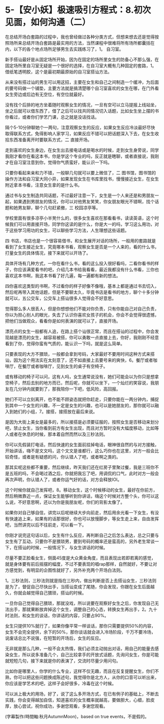 # 5-【安小妖】极速吸引方程式：8.初次见面，如何沟通（二）

在总结开场白套路的过程中，我也曾经做过各种分类方式，但想来想去还是觉得按照场所来总结开场白套路是最实用的方法，当然课程中很难将所有场所都囊括在内，以下的各个地点场所足够男生去实践练习了，1。 自习室。

新手搭讪最好是从固定场所开始，因为在固定的场所里女生的防备心不那么强，在固定场所里自习室无疑是一个很好的选择，在自习室大概有几种固定的套路，1。 借纸笔透明胶，这个是最初期最原始的自习室搭讪方法。

从来没有搭过讪的男生可以用这招，主要在女生和自己之间制造一个缓冲，为后面的要号码做一个铺垫，主要方法就是搞清楚哪个自习室喜欢的女生在哪，在门外看女生旁边或后边有无空位，有空位就最好。

没有找个后排的地方坐着随时观察女生的情况，一旦有空可以立马提报上线站坐，坐之后就可以借东西了，借了之后可以找共同情况切入话题，比如女生坐上摆的书你看过，或者你们学艺门课，总之就是没话找话。

隔个5-10分钟聊她个一两句，注意观察女生的反应，如果女生反应冷淡最好尽快取得联系方式，免得影响人家学习，如果反应不错可以把话题深入下去，在女生收拾东西准备离开时要联系方式，二 直接开场。

走到喜欢的女生身边，在女生出去接电话或是喝水的时候，走到女生身旁说，同学我刚才看你在看这本书，你是学这个专业的吗，反正就是瞎聊，或者直接说，我刚才在自习室注意到你，觉得你气质蛮好，能认识一下吗。

只要你看起来亲和力不错，一般聊几句就可以要上微信了，二 图书馆，图书馆的操作方法和自习室大同小异，如果发现女生在书库里找书，慢慢接近女生，在女生附近拿本书看，注意女生拿的是什么书。

通过书与女生制造共同话题，不过最好注意一下，女生是一个人来还是和男朋友一起，如果遇到男朋友的情况，你可以对他男友笑笑，你女朋友眼光不错啊，找个话题和她男友聊，聊个几句赶紧撤，三 校园凉亭等。

学校里面有很多凉亭小半凳什么的，很多女生喜欢在那看看书，读读英语，这个时候我们可以用直接开场，同学你这读的是什么，你是大一的吗，学习这么用功，对于这些学习用功的女生，可以聊些学习方法，人生理想这些话题。

四 书店，书店也是一个很容易借书，和女生展开对话的场所，一般用的套路就是看到了女生接近女生，究竟哪本书看，观察女生是否是一个人来的，看的什么书，打量女生的具体情况，接下来就可以开场了。

具体开场有几种方式，一你在看什么书，看的这么投入很好看吗，二看你看书的样子，你应该满爱看书的吧，介绍几本书给我看看，最近我都没有什么书看，三你也喜欢这本书啊，我这本书看了好几遍，每一遍都有新的想法。

四你喜欢这类型的书啊，不过看你的样子好像不像哦，基本上都是通过书去切入，然后呢再带入其他话题，但是不要聊太久，毕竟书店是看书的地方，聊个十多分钟就可以，五公交车，公交车上搭讪很多人觉得会不好意思。

觉得那么多人很丢人，但是你想想他们不能对你负责，只有你能自己对自己负责，你以为担心别人的眼光，失去了认识你喜欢女孩子的机会，你会不会觉得很遗憾，把他们当做观众，看看你是如何表演的就可以了，直接开场。

漂亮点的女生一般都有人追，在路上搭个讪很正常，而且在搭讪的过程中，你会发现越是漂亮的女生，越容易被搭，你可以勇敢一点直接上去，你好，我刚刚不经意看到了你，觉得你蛮有气质的，能认识一下吗，就是这么简单。

只要表现的大方不猥琐，一般都会拿到号码，大家最好不要用时间这种方式来搭讪，因为这个用法实在太刻意了，还不如直接上去要号来的爽快，6。餐厅或者咖啡厅，在餐厅或者咖啡厅，见到女生的桌子有空椅子。

或有移动的椅子可以问，这有人吗，女生通常说没有，她们可能会以为你只是想拿空椅子，然后去别的地方而已，然后呢，你就可以坐下，一个灿烂的笑容说，我朋友在几分钟内就要到了，那我陪你一下吧，低风险，高回报。

她们不可以立刻离开，也不能不顾姿态就把你赶走，只要你能在一两分钟内，捕捉到其中一个女生的兴趣，不一定是女生的兴趣，也可以是她朋友的，那你就可以融入到她们的小组，7。接搭，接搭放在最后来说。

是因为大街上美女是最多的，所以接搭是必须要征服的，按照女生是否移动来划分吧，禁止女生，当你看到前方有女生出现，而且对方暂时没有大幅度移动，比如等人或者在休息的时候，那本着自然而然以及三秒法则。

你可以先假装打电话，然后快速的女生面前挂掉电话，眼神很自然的与对方接触，开始讲话，嗨不是文文吗，这个文文是谁都行，这么巧你也在这里，对方一般会比较奇怪，或者是有疑惑的问，你认错人了吧，或者啊之类的。

那其实呢这些都不重要，然后继续，昨天我们还在红房子里聚过餐，我是三班你不是五班的吗，不会喝过酒之后，你就把我忘了吧，用调侃的口气，此时对方一般会再次声明，你认错人了，或者你运气好的话，对方会释放IOI。

这个时候你就自己发挥吧，8。移动女生，这个时候移动的女生，最好在你前方，然后稍微靠近一点，保证女生能够听到你讲话，嗨这个时候对方整个头，你可以这么说，不好意思啊，还以为你是我朋友呢，你们的背影太像了。

如果你对自己够自信，讲完以后呢继续大步向前走，然后用余光看一下女生，有没有快速追上来，如果有的话那很好，你也可以放慢脚步，等女生走上来，自由发挥吧，当然讲完以后不往前走，可以看一下。

你刚才说完这句话以后，女生有什么反应，再判断自己之后怎么表达，总之只要与女生有了互动，只要你不是猥琐男，要到号码的概率还是蛮高的，另外老生常谈一下，在搭讪的时候，一般情况下，与女生讲话的时候。

尽量不要正脸看女生，侧面45度是大众黄金角度，而且表现出若即若离的感觉，就是身体要有前后摇摆的幅度，不过不要表现的唱rap那样，自然就好，不要让对方感觉到，有明显的企图性就好了，另外补充两个开场白法则。

1。三秒法则，三秒法则就是指在三秒内，做出判断是否上去搭讪女生，三秒法则是为了，督促自己尽快出手，当搭讪变成了尾随，你会发现，你跟在女生后面越久，你就会越觉得自己猥琐，搭讪的时候。

一旦你自己觉得自己猥琐，那就没戏，所以说要在观察好女生之后，你发现自己无法出手，那就果断放弃掉这个女生，调整自己的心态，转换女生再出手，2。九十时法则，和女生的谈话，你讲话的内容，只要占90%。

女生只提供10%就行了，如果你像平常一样谈话，那你只需要提供50%的内容，女生不会完全提供，余下的50%，那你谈话就会进入冷场阶段，千万不要冷场，说废话总比不说强，在短暂的开场后，女生的反应。

无非就是那么几种，一般不会太热情，我们必须主动抛出对话，用自己的能量去感染女生，所以说多准备几个，自己比较拿手的开放式话题，先询问女生，你是可能就短短几句，接下来就是你的表演了，交流时尽量少用问句。

比如你是哪里人，你学的什么专业，这样不仅无趣，而且在反复提醒女生，你们不熟，你可以把这些问题换成陈述句，我觉得你是北方人，从你的口音可以听出来，你应该是学艺术的吧，这样子会好很多，冷毒在这个时候。

可以派上极大的用场，好了，说了这么多开场方式，在已有例子的基础上，不断去实践，你会变得越加自信，知道喜欢的女生概率就越高，要做胆大，心细，脸皮厚，放心尝试，祝你成功，多谢您观看，多谢您观看。

(字幕製作/時間軸:秋月AutumnMoon)，based on true events，不是假的。
